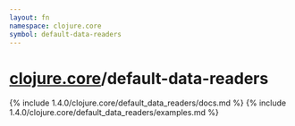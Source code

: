 ```yaml
---
layout: fn
namespace: clojure.core
symbol: default-data-readers
---
```


# [clojure.core](../)/default-data-readers

{% include 1.4.0/clojure.core/default_data_readers/docs.md %}
{% include 1.4.0/clojure.core/default_data_readers/examples.md %}

